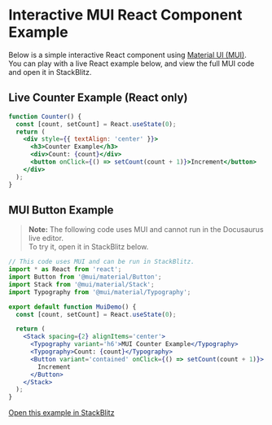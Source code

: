 # Interactive MUI React Component Example

Below is a simple interactive React component using [Material UI (MUI)](https://mui.com/).  
You can play with a live React example below, and view the full MUI code and open it in StackBlitz.

## Live Counter Example (React only)

```jsx live
function Counter() {
  const [count, setCount] = React.useState(0);
  return (
    <div style={{ textAlign: 'center' }}>
      <h3>Counter Example</h3>
      <div>Count: {count}</div>
      <button onClick={() => setCount(count + 1)}>Increment</button>
    </div>
  );
}
```

## MUI Button Example

> **Note:** The following code uses MUI and cannot run in the Docusaurus live editor.  
> To try it, open it in StackBlitz below.

```jsx
// This code uses MUI and can be run in StackBlitz.
import * as React from 'react';
import Button from '@mui/material/Button';
import Stack from '@mui/material/Stack';
import Typography from '@mui/material/Typography';

export default function MuiDemo() {
  const [count, setCount] = React.useState(0);

  return (
    <Stack spacing={2} alignItems='center'>
      <Typography variant='h6'>MUI Counter Example</Typography>
      <Typography>Count: {count}</Typography>
      <Button variant='contained' onClick={() => setCount(count + 1)}>
        Increment
      </Button>
    </Stack>
  );
}
```

[Open this example in StackBlitz](https://stackblitz.com/edit/react-ts-6v9w2n?file=src%2FApp.tsx)
